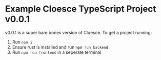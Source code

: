 # Example Cloesce TypeScript Project v0.0.1

v0.0.1 is a super bare bones version of Cloesce. To get a project running:

1. Run `npm i`
2. Ensure rust is installed and run `npm run backend`
3. Run `npm run frontend` in a seperate terminal
